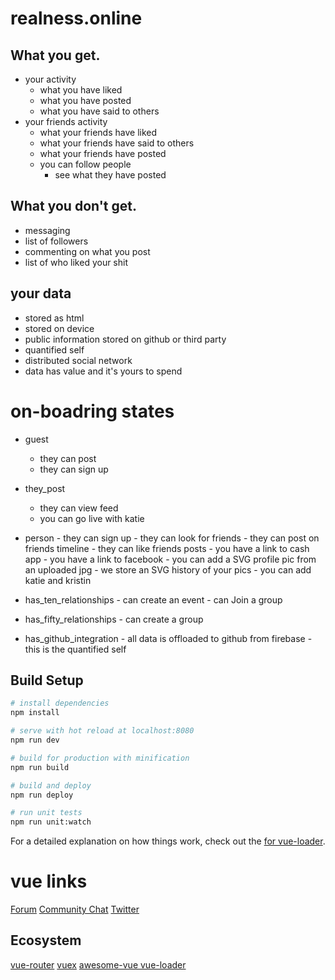 # realness.online

## What you get.
- your activity
    - what you have liked
    - what you have posted
    - what you have said to others
- your friends activity
    - what your friends have liked
    - what your friends have said to others
    - what your friends have posted
  - you can follow people
      - see what they have posted
## What you don't get.
- messaging
- list of followers
- commenting on what you post
- list of who liked your shit

## your data
- stored as html
- stored on device
- public information stored on github or third party
- quantified self
- distributed social network
- data has value and it's yours to spend

# on-boadring states

- guest
    - they can post
    - they can sign up
- they_post
    - they can view feed
    - you can go live with katie

- person
      - they can sign up
      - they can look for friends
      - they can post on friends timeline
      - they can like friends posts
      - you have a link to cash app
      - you have a link to facebook
      - you can add a SVG profile pic from an uploaded jpg
      - we store an SVG history of your pics
      - you can add katie and kristin
- has_ten_relationships
      - can create an event
      - can Join a group
- has_fifty_relationships
      - can create a group
- has_github_integration
      - all data is offloaded to github from firebase
      - this is the quantified self

## Build Setup

``` bash
# install dependencies
npm install

# serve with hot reload at localhost:8080
npm run dev

# build for production with minification
npm run build

# build and deploy
npm run deploy

# run unit tests
npm run unit:watch

```

For a detailed explanation on how things work, check out the [ for vue-loader]().

# vue links
<nav>
  <a href='https://forum.vuejs.org' target='_blank'>Forum</a>
  <a href='https://chat.vuejs.org' target='_blank'>Community Chat</a>
  <a href='https://twitter.com/vuejs' target='_blank'>Twitter</a>
</nav>

## Ecosystem
 <nav>
   <a href='http://router.vuejs.org/' target='_blank'>vue-router</a>
   <a href='http://vuex.vuejs.org/' target='_blank'>vuex</a>
    <a href='https://github.com/vuejs/awesome-vue' target='_blank'>
    awesome-vue
   </a>
   <a href='http://vuejs.github.io/vue-loader' target='_blank'>vue-loader</a>
 </nav>

